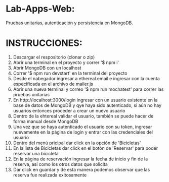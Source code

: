 # Lab-Apps-Web:
Pruebas unitarias, autenticación y persistencia en MongoDB.

# INSTRUCCIONES:

1. Descargar el respositorio (clonar o zip)
2. Abrir una terminal en el proyecto y correr '$ npm i'
3. Abrir MongoDB con un localhost
4. Correr '$ npm run devstart' en la terminal del proyecto
5. Desde el nabegador ingresar a ethereal.email e ingresar con la cuenta especificada en el archivo de mailer.js
6. Abrir una nueva terminal y correo '$ npm run mochatest' para correr las pruebas unitarias 
7. En http://localhost:3000/login ingresar con un usuario existente en la base de datos de MongoDB y qye haya sido autenticado, si aún no hay usuarios entonces proceder a crear un nuevo usuario 
8. Dentro de la ehtereal validar el usuario, también se puede hacer de forma manual desde MongoDB
9. Una vez que se haya autenticado el usuario con su token, ingresar nuevamente en la página de login y entrar con las credenciales del usuario 
10. Dentro del menú pricipal dar click en la opción de 'Bicicletas'
11. En la lista de Bicicletas dar click en el botón de 'Reservar' para poder reservar una bicicleta
12. En la página de reservación ingresar la fecha de inicio y fin de la reserva, así como los otros datos que solicita
13. Dar click en guardar y de esta manera podemos observar que las reserva fue realizada exitosamente 




